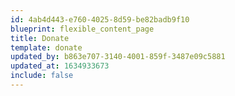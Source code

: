 ```yaml
---
id: 4ab4d443-e760-4025-8d59-be82badb9f10
blueprint: flexible_content_page
title: Donate
template: donate
updated_by: b863e707-3140-4001-859f-3487e09c5881
updated_at: 1634933673
include: false
---
```

